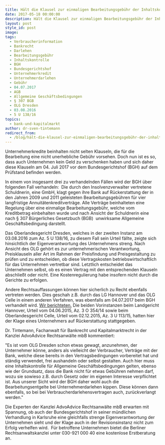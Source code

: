 ```yaml
---
title: Hält die Klausel zur einmaligen Bearbeitungsgebühr der Inhaltskontrolle stand?
date: 2017-05-18 00:00:00
description: Hält die Klausel zur einmaligen Bearbeitungsgebühr der Inhaltskontrolle stand? – Wichtiger Verhandlungstag des BGH für Unternehmer
layout: post
style_id: post
image:
tags:
  - Verbraucherinformation
  - Bankrecht
  - Darlehen
  - Bearbeitungsgebühr
  - Inhaltskontrolle
  - BGH
  - Bundesgerichtshof
  - Unternehmerkredit
  - Unternehmerdarlehen
  - Gebühr
  - 04.07.2017
  - AGB
  - Allgemeine Geschäftsbedingungen
  - § 307 BGB
  - OLG Dresden
  - 03.08.2016
  - 5 U 138/16
topics:
  - bank-und-kapitalmarkt
author: dr-sven-tintemann
redirect_from:
  - /blog/hält-die-klausel-zur-einmaligen-bearbeitungsgebühr-der-inhaltskontrolle-stand-wichtiger-verhandlungstag-des-bgh-für-unternehmer/
---
```



Unternehmerkredite beinhalten nicht selten Klauseln, die für die Bearbeitung eine nicht unerhebliche Gebühr vorsehen. Doch nun ist es so, dass auch Unternehmen kein Geld zu verschenken haben und sich daher diese Klauseln am 04. Juli 2017 vor dem Bundesgerichtshof (BGH) auf dem Prüfstand befinden werden.

In einem von insgesamt drei zu verhandelnden Fällen wird der BGH über folgenden Fall verhandeln:  Die durch den Insolvenzverwalter vertretene Schuldnerin, eine GmbH, klagt gegen ihre Bank auf Rückerstattung der in den Jahren 2009 und 2011 geleisteten Bearbeitungsgebühren für vier langfristige Annuitätenkreditverträge. Alle Verträge beinhalteten eine Regelung über eine einmalige Bearbeitungsgebühr, welche vom Kreditbetrag einbehalten wurde und nach Ansicht der Schuldnerin eine nach § 307 Bürgerliches Gesetzbuch (BGB)  unwirksame Allgemeine Geschäftsbedingung darstellt.

Das Oberlandesgericht Dresden, welches in der zweiten Instanz am 03.08.2016 zum Az. 5 U 138/16, zu diesem Fall sein Urteil fällte, zeigte sich hinsichtlich der Eigenverantwortung des Unternehmens streng. Nach Ansicht des OLG gehört es zur unternehmerischen Verantwortung, Preisklauseln aller Art im Rahmen der Preisfindung und Preisgestaltung zu prüfen und zu entscheiden, ob diese Vertragskosten betriebswirtschaftlich für das Unternehmen vertretbar sind. Letztlich entscheidet das Unternehmen selbst, ob es einen Vertrag mit den entsprechenden Klauseln abschließt oder nicht. Eine Kostenregulierung habe insofern nicht durch die Gerichte zu erfolgen.

Andere Rechtsauffassungen können hier sicherlich zu Recht ebenfalls vertreten werden. Dies geschah z.B. durch das LG Hannover und das OLG Celle in einem anderen Verfahren, was ebenfalls am 04.07.2017 beim BGH verhandelt wird. [Wir berichteten.](https://advoadvice.de/blog/bgh-verhandelt-zu-bearbeitungsentgelten-bei-unternehmerdarlehen/) Die beiden Vorinstanzen beim Landgericht Hannover, Urteil vom 04.06.2015, Az. 3 O 354/14 sowie beim Oberlandesgericht Celle, Urteil vom 02.12.2015, Az. 3 U 113/15, hatten hier der Klage eines Unternehmers auf Rückerstattung stattgegeben.

Dr. Tintemann, Fachanwalt für Bankrecht und Kapitalmarktrecht in der Kanzlei AdvoAdvice Rechtsanwälte mbB kommentiert:

"Es ist vom OLG Dresden schon etwas gewagt, anzunehmen, der Unternehmer könne, anders als vielleicht der Verbraucher, Verträge mit der Bank, welche diese bereits in den Vertragsbedingungen vorbereitet hat und ständig verwendet, frei aushandeln oder selbst gestalten. Auch hier muss eine Inhaltskontrolle für Allgemeine Geschäftsbedingungen gelten, ebenso wie der Grundsatz, dass die Bank nicht für etwas Gebühren nehmen darf, wozu sie sowieso z.B. durch Gesetz oder im eigenen Interesse verpflichtet ist. Aus unserer Sicht wird der BGH daher wohl auch die Bearbeitungsentgelte bei Unternehmerdarlehen kippen. Diese können dann ebenfalls, so bei bei Verbraucherdarlehensvertragen auch, zurückverlangt werden."

Die Experten der Kanzlei AdvoAdvice Rechtsanwälte mbB erwarten mit Spannung, ob auch der Bundesgerichtshof in seiner mündlichen Verhandlung in Karlsruhe eine gleichfalls strenge Eigenverantwortung der Unternehmen sieht und der Klage auch in der Revisionsinstanz nicht zum Erfolg verhelfen wird.  Für betroffene Unternehmen bietet die Berliner Rechtsanwaltskanzlei unter 030-921 000 40 eine kostenlose Erstberatung an.